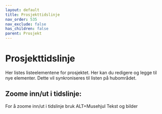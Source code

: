 ```yaml
---
layout: default
title: Prosjekttidslinje
nav_order: 535
nav_exclude: false
has_children: false
parent: Prosjekt
---
```


# Prosjekttidslinje
Her listes listeelementene for prosjektet. Her kan du redigere og legge til nye elementer. Dette vil synkroniseres til listen på hubområdet. 
## Zoome inn/ut i tidslinje:
For å zoome inn/ut i tidslinje bruk ALT+Musehjul
Tekst og bilder
